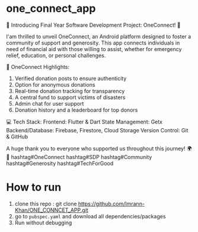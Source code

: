 # one_connect_app

🚀 Introducing Final Year Software Development Project: OneConnect! 🚀

I'am thrilled to unveil OneConnect, an Android platform designed to foster a community of support and generosity. This app connects individuals in need of financial aid with those willing to assist, whether for emergency relief, education, or personal challenges.


🌟 OneConnect Highlights:
1. Verified donation posts to ensure authenticity
2. Option for anonymous donations
3. Real-time donation tracking for transparency
4. A central fund to support victims of disasters
5. Admin chat for user support
6. Donation history and a leaderboard for top donors

💻 Tech Stack:
Frontend: Flutter & Dart
State Management: Getx
Backend/Database: Firebase, Firestore, Cloud Storage
Version Control: Git & GitHub

A huge thank you to everyone who supported us throughout this journey! 🌍💖 hashtag#OneConnect hashtag#SDP hashtag#Community hashtag#Generosity hashtag#TechForGood

# How to run
1. clone this repo : git clone https://github.com/Imrann-Khan/ONE_CONNCET_APP.git
2. go to `pubspec.yaml` and download all dependencies/packages
3. Run without debugging

